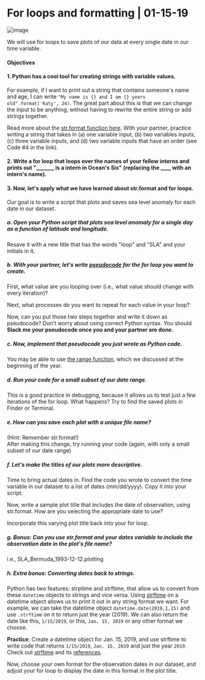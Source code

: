 # For loops and formatting | 01-15-19

![image](http://www.alanimals.com/wp/wp-content/uploads/2016/06/hermit-crab-620x420.jpg)

We will use for loops to save plots of our data at every single date in our time variable. 

#### Objectives

#### 1. Python has a cool tool for creating strings with variable values. 
For example, if I want to print out a string that contains someone's name and age, I can write `"My name is {} and I am {} years old".format('Katy', 24)`. The great part about this is that we can change the input to be anything, without having to rewrite the entire string or add strings together.

  Read more about the [str.format function here](https://www.geeksforgeeks.org/python-format-function/). With your partner, practice writing a string that takes in (a) one variable input, (b) two variables inputs, (c) three variable inputs, and (d) two variable inputs that have an order  (see Code #4 in the link). 
  
#### 2. Write a for loop that loops over the names of your fellow interns and prints out "_______ is a intern in Ocean's Six" (replacing the ____ with an intern's name).

#### 3. Now, let's apply what we have learned about str.format and for loops.

  Our goal is to write a script that plots and saves sea level anomaly for each date in our dataset.
  
  ##### **a.** Open your Python script that plots sea level anomaly for a single day as a function of latitude and longitude. 
  Resave it with a new title that has the words "loop" and "SLA" and your initials in it.
  
  ##### **b.** With your partner, let's write  [pseudocode](https://sites.google.com/a/ismanila.org/oliverab_cp/python/pseudocode) for the for loop you want to create. 
  
  First, what value are you looping over (i.e., what value should change with every iteration)? 
  
  Next, what processes do you want to repeat for each value in your loop? 
  
  Now, can you put those two steps together and write it down as pseudocode? Don't worry about using correct Python syntax. You should **Slack me your pseudocode once you and your partner are done.**
  
  ##### **c.** Now, implement that pseudocode you just wrote as Python code. 
  You may be able to use [the range function](https://www.pythoncentral.io/pythons-range-function-explained/), which we discussed at the beginning of the year.
  
  ##### **d.** Run your code for a small subset of our date range. 
  This is a good practice in debugging, because it allows us to test just a few iterations of the for loop. What happens? Try to find the saved plots in Finder or Terminal. 
  
  ##### **e.** How can you save each plot with a unique file name? 
  (Hint: Remember str.format!) <br/>
  After making this change, try running your code  (again, with only a small subset of our date range)
  
  ##### **f.** Let's make the titles of our plots more descriptive.
  Time to bring actual dates in. Find the code you wrote to convert the time variable in our dataset to a list of dates (mm/dd/yyyy). Copy it into your script. 
  
  Now, write a sample plot title that includes the date of observation, using str.format. How are you selecting the appropriate date to use?
  
  Incorporate this varying plot title back into your for loop. 
  
  ##### **g.** Bonus: Can you use str.format and your dates variable to include the observation date in the plot's file name? 
  
  i.e., SLA_Bermuda_1993-12-12.plotting
  
  ##### **h**. Extra bonus: Converting dates back to strings.
  Python has two features: strptime and strftime, that allow us to convert from these `datetime` objects to strings and vice versa. Using [strftime](https://www.programiz.com/python-programming/datetime/strftime) on a datetime object allows us to print it out in any string format we want. For example, we can take the datetime object `datetime.date(2019,1,15)` and use `.strftime` on it to return just the year (2019). We can also return the date like this, `1/15/2019`, or this, `Jan. 15, 2019` or any other format we choose. 
  
  **Practice**: Create a datetime object for Jan. 15, 2019, and use strftime to write code that returns `1/15/2019`, `Jan. 15, 2019` and just the year `2019`. Check out [strftime](https://www.programiz.com/python-programming/datetime/strftime) and its [references](http://strftime.org/). 
  
  Now, choose your own format for the observation dates in our dataset, and adjust your for loop to display the date in this format in the plot title. 
  